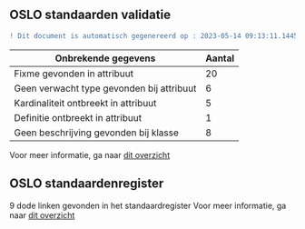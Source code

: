 ## OSLO standaarden validatie
```diff
! Dit document is automatisch gegenereerd op : 2023-05-14 09:13:11.144592
```

| Onbrekende gegevens               | Aantal  |
| ----------------------------              | --------------------------  |
| Fixme gevonden in attribuut               | 20  |
| Geen verwacht type gevonden bij attribuut | 6  |
| Kardinaliteit ontbreekt in attribuut      | 5  |
| Definitie ontbreekt in attribuut          | 1  |
| Geen beschrijving gevonden bij klasse     | 8  |

Voor meer informatie, ga naar [dit overzicht](output/controle_applicatieprofiel.md)

## OSLO standaardenregister

9 dode linken gevonden in het standaardregister
Voor meer informatie, ga naar [dit overzicht](output/dead_links.md)